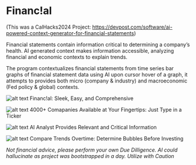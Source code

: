 # Financ!al 

(This was a CalHacks2024 Project: https://devpost.com/software/ai-powered-context-generator-for-financial-statements)

Financial statements contain information critical to determining a company’s health. AI generated context makes information accessible, analyzing financial and economic contexts to explain trends.

The program contextualizes financial statements from time series bar graphs of financial statement data using AI upon cursor hover of a graph, it attempts to provides both micro (company & industry) and macroeconomic (Fed policy & global) contexts.

![alt text](https://d112y698adiu2z.cloudfront.net/photos/production/software_photos/003/093/315/datas/original.png)
Financ!al: Sleek, Easy, and Comprehensive

![alt text](https://d112y698adiu2z.cloudfront.net/photos/production/software_photos/003/093/317/datas/original.png)
4000+ Comapanies Available at Your Fingertips: Just Type in a Ticker

![alt text](https://d112y698adiu2z.cloudfront.net/photos/production/software_photos/003/093/318/datas/original.png)
AI Analyst Provides Relevant and Critical Information

![alt text](https://d112y698adiu2z.cloudfront.net/photos/production/software_photos/003/093/322/datas/original.png)
Compare Trends Overtime: Determine Bubbles Before Investing







*Not financial advice, please perform your own Due Dilligence. AI could hallucinate as project was bootstrapped in a day. Utilize with Caution*

